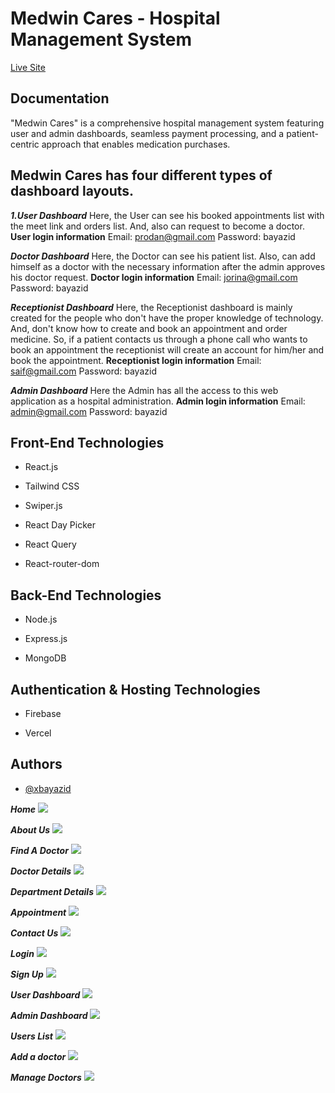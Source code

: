 
# Medwin Cares - Hospital Management System



[Live Site](https://medwin-cares-client.web.app/)

## Documentation

"Medwin Cares" is a comprehensive hospital management system featuring user and admin dashboards, seamless payment processing, and a patient-centric approach that enables medication purchases.

## Medwin Cares has four different types of dashboard layouts.
***1.User Dashboard***
Here, the User can see his booked appointments list with the meet link and orders list. And, also can request to become a doctor.
**User login information**
Email: prodan@gmail.com
Password: bayazid

***Doctor Dashboard*** 
Here, the Doctor can see his patient list. Also, can add himself as a doctor with the necessary information after the admin approves his doctor request.
**Doctor login information**
Email: jorina@gmail.com
Password: bayazid

***Receptionist Dashboard***
Here, the Receptionist dashboard is mainly created for the people who don't have the proper knowledge of technology. And, don't know how to create and book an appointment and order medicine. So, if a patient contacts us through a phone call who wants to book an appointment the receptionist will create an account for him/her and book the appointment.
**Receptionist login information**
Email: saif@gmail.com
Password: bayazid

***Admin Dashboard***
Here the Admin has all the access to this web application as a hospital administration.
**Admin login information**
Email: admin@gmail.com
Password: bayazid

## Front-End Technologies

- React.js

- Tailwind CSS
- Swiper.js
- React Day Picker
- React Query
- React-router-dom

## Back-End Technologies

- Node.js

- Express.js
- MongoDB

## Authentication & Hosting Technologies

- Firebase

- Vercel


## Authors

- [@xbayazid](https://github.com/xbayazid)



***Home***
![](src/img/home.png)

***About Us***
![](src/img/about.png)

***Find A Doctor***
![](src/img/findDoctor.png)

***Doctor Details***
![](src/img/doctorDetails.png)

***Department Details***
![](src/img/departmentDetials.png)

***Appointment***
![](src/img/appointment.png)

***Contact Us***
![](src/img/contact.png)

***Login***
![](src/img/login.png)

***Sign Up***
![](src/img/signUp.png)

***User Dashboard***
![](src/img/myAppointment.png)

***Admin Dashboard***
![](src/img/adminDashboard.png)

***Users List***
![](src/img/usersList.png)

***Add a doctor***
![](src/img/addDoctor.png)

***Manage Doctors***
![](src/img/manageDoctors.png)
